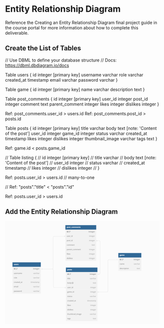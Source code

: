 # Entity Relationship Diagram

Reference the Creating an Entity Relationship Diagram final project guide in the course portal for more information about how to complete this deliverable.

## Create the List of Tables

// Use DBML to define your database structure
// Docs: https://dbml.dbdiagram.io/docs

Table users {
  id integer [primary key]
  username varchar
  role varchar
  created_at timestamp
  email varchar
  password varchar
}

Table game {
  id integer [primary key]
  name varchar
  description text
}

Table post_comments {
  id integer [primary key]
  user_id integer
  post_id integer
  comment text
  parent_comment integer
  likes integer
  dislikes integer
}

Ref: post_comments.user_id > users.id
Ref: post_comments.post_id > posts.id

Table posts {
  id integer [primary key]
  title varchar
  body text [note: 'Content of the post']
  user_id integer
  game_id integer
  status varchar
  created_at timestamp
  likes integer
  dislikes integer
  thumbnail_image varchar
  tags text
}

Ref: game.id < posts.game_id

// Table listing {
//   id integer [primary key]
//   title varchar
//   body text [note: 'Content of the post']
//   user_id integer
//   status varchar
//   created_at timestamp
//   likes integer
//   dislikes integer
// }


Ref: posts.user_id > users.id // many-to-one


// Ref: "posts"."title" < "posts"."id"


Ref: posts.user_id > users.id

## Add the Entity Relationship Diagram

<img src = "./entity relationship diagram.png" title = "Entity Relationship Diagram" width = '' />